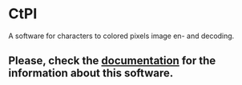 # CtPI
A software for characters to colored pixels image en- and decoding.

## Please, check the [documentation](https://yabobjonez.github.io/CtPI/) for the information about this software.
